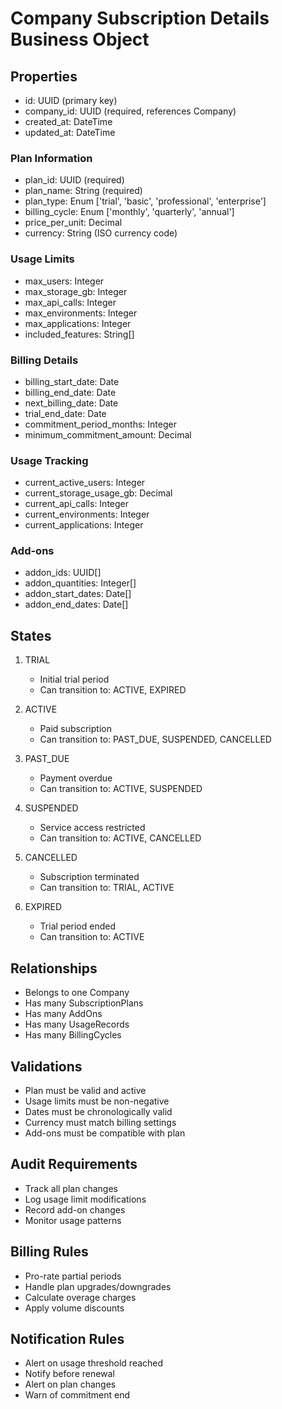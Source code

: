 # Company Subscription Details Business Object

## Properties
- id: UUID (primary key)
- company_id: UUID (required, references Company)
- created_at: DateTime
- updated_at: DateTime

### Plan Information
- plan_id: UUID (required)
- plan_name: String (required)
- plan_type: Enum ['trial', 'basic', 'professional', 'enterprise']
- billing_cycle: Enum ['monthly', 'quarterly', 'annual']
- price_per_unit: Decimal
- currency: String (ISO currency code)

### Usage Limits
- max_users: Integer
- max_storage_gb: Integer
- max_api_calls: Integer
- max_environments: Integer
- max_applications: Integer
- included_features: String[]

### Billing Details
- billing_start_date: Date
- billing_end_date: Date
- next_billing_date: Date
- trial_end_date: Date
- commitment_period_months: Integer
- minimum_commitment_amount: Decimal

### Usage Tracking
- current_active_users: Integer
- current_storage_usage_gb: Decimal
- current_api_calls: Integer
- current_environments: Integer
- current_applications: Integer

### Add-ons
- addon_ids: UUID[]
- addon_quantities: Integer[]
- addon_start_dates: Date[]
- addon_end_dates: Date[]

## States
1. TRIAL
   - Initial trial period
   - Can transition to: ACTIVE, EXPIRED

2. ACTIVE
   - Paid subscription
   - Can transition to: PAST_DUE, SUSPENDED, CANCELLED

3. PAST_DUE
   - Payment overdue
   - Can transition to: ACTIVE, SUSPENDED

4. SUSPENDED
   - Service access restricted
   - Can transition to: ACTIVE, CANCELLED

5. CANCELLED
   - Subscription terminated
   - Can transition to: TRIAL, ACTIVE

6. EXPIRED
   - Trial period ended
   - Can transition to: ACTIVE

## Relationships
- Belongs to one Company
- Has many SubscriptionPlans
- Has many AddOns
- Has many UsageRecords
- Has many BillingCycles

## Validations
- Plan must be valid and active
- Usage limits must be non-negative
- Dates must be chronologically valid
- Currency must match billing settings
- Add-ons must be compatible with plan

## Audit Requirements
- Track all plan changes
- Log usage limit modifications
- Record add-on changes
- Monitor usage patterns

## Billing Rules
- Pro-rate partial periods
- Handle plan upgrades/downgrades
- Calculate overage charges
- Apply volume discounts

## Notification Rules
- Alert on usage threshold reached
- Notify before renewal
- Alert on plan changes
- Warn of commitment end